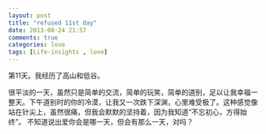 ```yaml
---
layout: post
title: "refused 11st day"
date: 2013-08-24 21:57
comments: true
categories: love
tags: [Life-insights , love]
---
```

第11天。我经历了高山和低谷。<br>
<!--more-->
很平淡的一天，虽然只是简单的交流，简单的玩笑，简单的道别，足以让我幸福一整天。下午道别时的你的冷漠，让我又一次跌下深渊，心里难受极了。这种感觉像站在针尖上，虽然很痛，但我会默默的坚持着，因为我知道“不忘初心，方得始终”。 不知道说出爱你会是哪一天，但会有那么一天，对吗？
